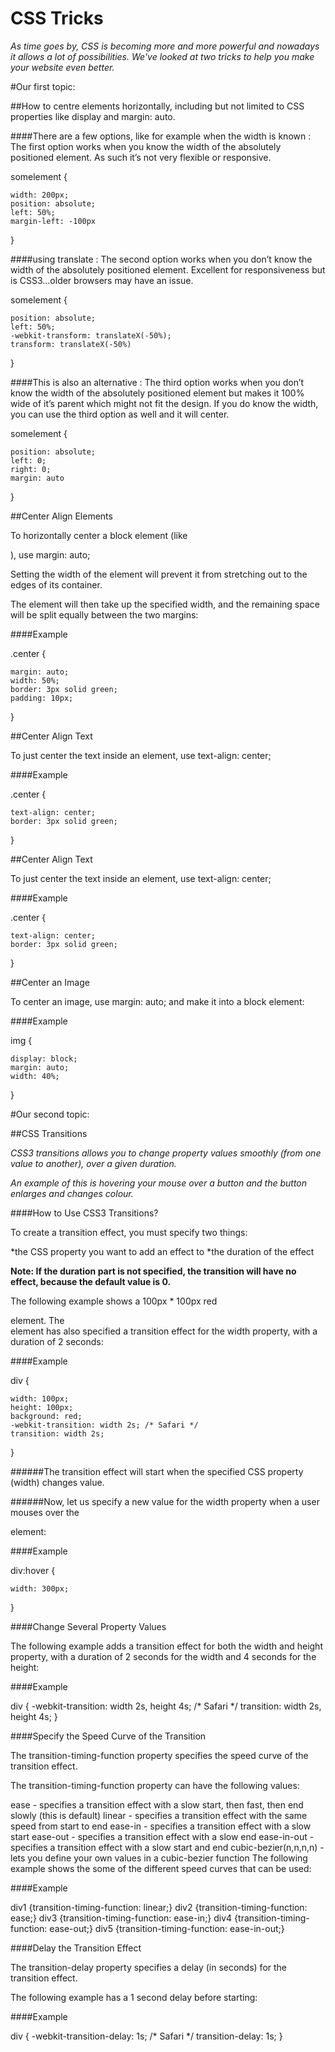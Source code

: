 # CSS Tricks

*As time goes by, CSS is becoming more and more powerful and nowadays it allows a lot of possibilities. We've looked at two tricks to help you make your website even better.*

#Our first topic:

##How to centre elements horizontally, including but not limited to CSS properties like display and margin: auto.

####There are a few options, like for example when the width is known :
The first option works when you know the width of the absolutely positioned element. As such it’s not very flexible or responsive.

somelement {

    width: 200px;
    position: absolute;
    left: 50%;
    margin-left: -100px

}

####using translate :
The second option works when you don’t know the width of the absolutely positioned element. Excellent for responsiveness but is CSS3…older browsers may have an issue.

somelement {

    position: absolute;
    left: 50%;
    -webkit-transform: translateX(-50%);
    transform: translateX(-50%)

}

####This is also an alternative :
The third option works when you don’t know the width of the absolutely positioned element but makes it 100% wide of it’s parent which might not fit the design. If you do know the width, you can use the third option as well and it will center.

somelement {

    position: absolute;
    left: 0;
    right: 0;
    margin: auto

}

##Center Align Elements

To horizontally center a block element (like <div>), use margin: auto;

Setting the width of the element will prevent it from stretching out to the edges of its container.

The element will then take up the specified width, and the remaining space will be split equally between the two margins:

####Example

.center { 

    margin: auto;
    width: 50%;
    border: 3px solid green;
    padding: 10px;
    
}

##Center Align Text

To just center the text inside an element, use text-align: center;

####Example

.center {
    
    text-align: center;
    border: 3px solid green;
    
}

##Center Align Text

To just center the text inside an element, use text-align: center;

####Example

.center {

    text-align: center;
    border: 3px solid green;
    
}

##Center an Image

To center an image, use margin: auto; and make it into a block element:

####Example

img {
    
    display: block;
    margin: auto;
    width: 40%;
    
}

#Our second topic:

##CSS Transitions

*CSS3 transitions allows you to change property values smoothly (from one value to another), over a given duration.*

*An example of this is hovering your mouse over a button and the button enlarges and changes colour.*

####How to Use CSS3 Transitions?

To create a transition effect, you must specify two things:

*the CSS property you want to add an effect to
*the duration of the effect

**Note: If the duration part is not specified, the transition will have no effect, because the default value is 0.**

The following example shows a 100px * 100px red <div> element. The <div> element has also specified a transition effect for the width property, with a duration of 2 seconds:

####Example

div {

    width: 100px;
    height: 100px;
    background: red;
    -webkit-transition: width 2s; /* Safari */
    transition: width 2s;
    
}

######The transition effect will start when the specified CSS property (width) changes value.

######Now, let us specify a new value for the width property when a user mouses over the <div> element:

####Example

div:hover {

    width: 300px;
    
}


####Change Several Property Values

The following example adds a transition effect for both the width and height property, with a duration of 2 seconds for the width and 4 seconds for the height:

####Example

div {
    -webkit-transition: width 2s, height 4s; /* Safari */
    transition: width 2s, height 4s;
}

####Specify the Speed Curve of the Transition

The transition-timing-function property specifies the speed curve of the transition effect.

The transition-timing-function property can have the following values:

ease - specifies a transition effect with a slow start, then fast, then end slowly (this is default)
linear - specifies a transition effect with the same speed from start to end
ease-in - specifies a transition effect with a slow start
ease-out - specifies a transition effect with a slow end
ease-in-out - specifies a transition effect with a slow start and end
cubic-bezier(n,n,n,n) - lets you define your own values in a cubic-bezier function
The following example shows the some of the different speed curves that can be used:

####Example

div1 {transition-timing-function: linear;}
div2 {transition-timing-function: ease;}
div3 {transition-timing-function: ease-in;}
div4 {transition-timing-function: ease-out;}
div5 {transition-timing-function: ease-in-out;}

####Delay the Transition Effect

The transition-delay property specifies a delay (in seconds) for the transition effect.

The following example has a 1 second delay before starting:

####Example

div {
    -webkit-transition-delay: 1s; /* Safari */
    transition-delay: 1s;
}

